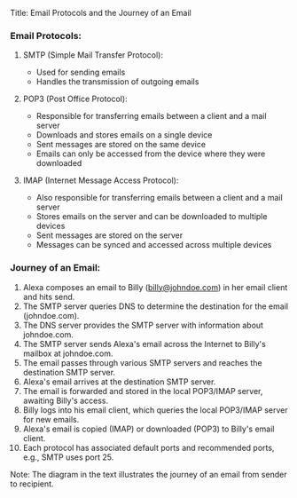 Title: Email Protocols and the Journey of an Email

### Email Protocols:
1. SMTP (Simple Mail Transfer Protocol):
   - Used for sending emails
   - Handles the transmission of outgoing emails

2. POP3 (Post Office Protocol):
   - Responsible for transferring emails between a client and a mail server
   - Downloads and stores emails on a single device
   - Sent messages are stored on the same device
   - Emails can only be accessed from the device where they were downloaded

3. IMAP (Internet Message Access Protocol):
   - Also responsible for transferring emails between a client and a mail server
   - Stores emails on the server and can be downloaded to multiple devices
   - Sent messages are stored on the server
   - Messages can be synced and accessed across multiple devices

### Journey of an Email:
1. Alexa composes an email to Billy (billy@johndoe.com) in her email client and hits send.
2. The SMTP server queries DNS to determine the destination for the email (johndoe.com).
3. The DNS server provides the SMTP server with information about johndoe.com.
4. The SMTP server sends Alexa's email across the Internet to Billy's mailbox at johndoe.com.
5. The email passes through various SMTP servers and reaches the destination SMTP server.
6. Alexa's email arrives at the destination SMTP server.
7. The email is forwarded and stored in the local POP3/IMAP server, awaiting Billy's access.
8. Billy logs into his email client, which queries the local POP3/IMAP server for new emails.
9. Alexa's email is copied (IMAP) or downloaded (POP3) to Billy's email client.
10. Each protocol has associated default ports and recommended ports, e.g., SMTP uses port 25.

Note: The diagram in the text illustrates the journey of an email from sender to recipient.